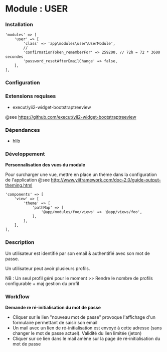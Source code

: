 Module : USER
=============

### Installation

```
'modules' => [
    'user' => [
        'class' => 'app\modules\user\UserModule',
        //
        'confirmationToken_rememberFor' => 259200, // 72h = 72 * 3600 secondes
        'password_resetAfterEmailChange' => false,
    ],
],
```

### Configuration

### Extensions requises

- execut/yii2-widget-bootstraptreeview

@see https://github.com/execut/yii2-widget-bootstraptreeview


### Dépendances

- hlib

### Développement

**Personnalisation des vues du module**

Pour surcharger une vue, mettre en place un thème dans la configuration de l'application
@see http://www.yiiframework.com/doc-2.0/guide-output-theming.html

```
'components' => [
    'view' => [
        'theme' => [
            'pathMap' => [
                '@app/modules/foo/views' => '@app/views/foo',
            ],
        ],
    ],
],
```

### Description

Un utilisateur est identifié par son email & authentifié avec son mot de passe.

Un utilisateur peut avoir plusieurs profils.

NB : Un seul profil géré pour le moment >> Rendre le nombre de profils configurable + maj gestion du profil    

### Workflow

**Demande re ré-initialisation du mot de passe**

- Cliquer sur le lien "nouveau mot de passe" provoque l'affichage d'un formulaire permettant de saisir son email
- Un mail avec un lien de ré-initialisation est envoyé à cette adresse (sans changer le mot de passe actuel). Validité du lien limitée (jeton)
- Cliquer sur ce lien dans le mail amène sur la page de ré-initialisation du mot de passe

